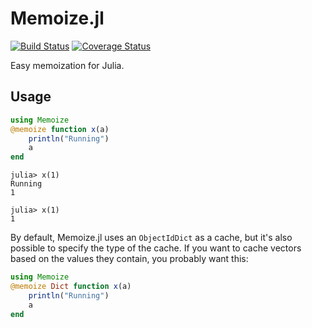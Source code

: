 # Memoize.jl

[![Build Status](https://travis-ci.org/simonster/Memoize.jl.png?branch=master)](https://travis-ci.org/simonster/Memoize.jl) [![Coverage Status](https://coveralls.io/repos/github/simonster/Memoize.jl/badge.svg?branch=master)](https://coveralls.io/github/simonster/Memoize.jl?branch=master)

Easy memoization for Julia.

## Usage

```julia
using Memoize
@memoize function x(a)
	println("Running")
	a
end
```

```
julia> x(1)
Running
1

julia> x(1)
1
```

By default, Memoize.jl uses an `ObjectIdDict` as a cache, but it's also possible to specify the type of the cache. If you want to cache vectors based on the values they contain, you probably want this:

```julia
using Memoize
@memoize Dict function x(a)
	println("Running")
	a
end
```
